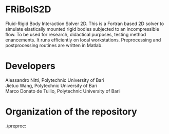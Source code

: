 # FRiBoIS2D
Fluid-Rigid Body Interaction Solver 2D. This is a Fortran based 2D solver to simulate elastically mounted rigid bodies subjected to an incompressible flow. To be used for research, didactical purposes, testing method enancements. It runs efficiently on local workstations. Preprocessing and postprocessing routines are written in Matlab.

# Developers
Alessandro Nitti, Polytechnic University of Bari  
Jietuo Wang, Polytechnic University of Bari  
Marco Donato de Tullio, Polytechnic University of Bari

# Organization of the repository
./preproc:
